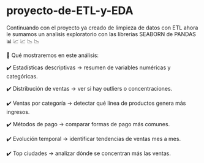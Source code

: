 # proyecto-de-ETL-y-EDA

Continuando con el proyecto ya creado de limpieza de datos con ETL ahora le sumamos un analisis exploratorio con las librerias SEABORN de PANDAS :bar_chart: 📈 :chart_with_upwards_trend: 📉 :chart_with_downwards_trend:

🔎 Qué mostraremos en este análisis:

:heavy_check_mark: Estadísticas descriptivas → resumen de variables numéricas y categóricas.

:heavy_check_mark: Distribución de ventas → ver si hay outliers o concentraciones.

:heavy_check_mark: Ventas por categoría → detectar qué línea de productos genera más ingresos.

:heavy_check_mark: Métodos de pago → comparar formas de pago más comunes.

:heavy_check_mark: Evolución temporal → identificar tendencias de ventas mes a mes.

:heavy_check_mark: Top ciudades → analizar dónde se concentran más las ventas.
